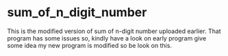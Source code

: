 # sum_of_n_digit_number
This is the modified version of sum of n-digit number uploaded earlier. That program has some issues so, kindly have a look on early program give some idea my new program is modified so be look on this.
